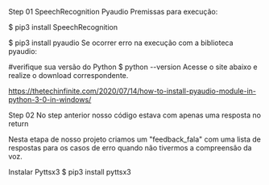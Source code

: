 Step 01
 SpeechRecognition
 Pyaudio
Premissas para execução:

$ pip3 install SpeechRecognition

$ pip3 install pyaudio
Se ocorrer erro na execução com a biblioteca pyaudio:

#verifique sua versão do Python
$ python --version
Acesse o site abaixo e realize o download correspondente.

https://thetechinfinite.com/2020/07/14/how-to-install-pyaudio-module-in-python-3-0-in-windows/

Step 02
No step anterior nosso código estava com apenas uma resposta no return

Nesta etapa de nosso projeto criamos um "feedback_fala" com uma lista de respostas para os casos de erro quando não tivermos a compreensão da voz.

 Instalar Pyttsx3
$ pip3 install pyttsx3
